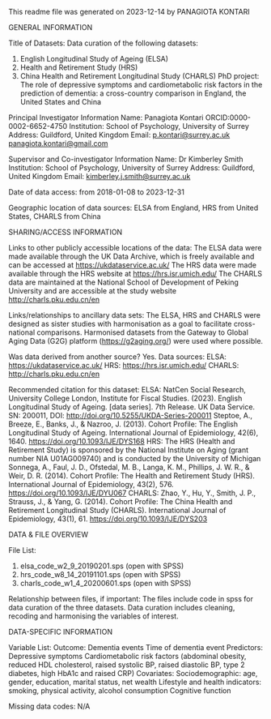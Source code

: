 ﻿This readme file was generated on 2023-12-14 by PANAGIOTA KONTARI


GENERAL INFORMATION

Title of Datasets: 
Data curation of the following datasets:
1. English Longitudinal Study of Ageing (ELSA)
2. Health and Retirement Study (HRS) 
3. China Health and Retirement Longitudinal Study (CHARLS) 
PhD project: 
The role of depressive symptoms and cardiometabolic risk factors in the prediction of dementia: a cross-country comparison in England, the United States and China

Principal Investigator Information
Name: Panagiota Kontari
ORCID:0000-0002-6652-4750
Institution: School of Psychology, University of Surrey
Address: Guildford, United Kingdom
Email: p.kontari@surrey.ac.uk
       panagiota.kontari@gmail.com

Supervisor and Co-investigator Information
Name: Dr Kimberley Smith
Institution: School of Psychology, University of Surrey
Address: Guildford, United Kingdom
Email: kimberley.j.smith@surrey.ac.uk


Date of data access: from 2018-01-08 to 2023-12-31

Geographic location of data sources: ELSA from England, HRS from United States, CHARLS from China



SHARING/ACCESS INFORMATION

Links to other publicly accessible locations of the data: 
The ELSA data were made available through the UK Data Archive, which is freely available and can be accessed at https://ukdataservice.ac.uk/
The HRS data were made available through the HRS website at https://hrs.isr.umich.edu/
The CHARLS data are maintained at the National School of Development of Peking University and are accessible at the study website http://charls.pku.edu.cn/en

Links/relationships to ancillary data sets: 
The ELSA, HRS and CHARLS were designed as sister studies with harmonisation as a goal to facilitate cross-national comparisons. 
Harmonised datasets from the Gateway to Global Aging Data (G2G) platform (https://g2aging.org/) were used where possible. 

Was data derived from another source?
Yes. Data sources: 
ELSA: https://ukdataservice.ac.uk/
HRS: https://hrs.isr.umich.edu/
CHARLS: http://charls.pku.edu.cn/en

Recommended citation for this dataset: 
ELSA: NatCen Social Research, University College London, Institute for Fiscal Studies. (2023). English Longitudinal Study of Ageing. [data series]. 7th Release. UK Data Service. SN: 200011, DOI: http://doi.org/10.5255/UKDA-Series-200011
      Steptoe, A., Breeze, E., Banks, J., & Nazroo, J. (2013). Cohort Profile: The English Longitudinal Study of Ageing. International Journal of Epidemiology, 42(6), 1640. https://doi.org/10.1093/IJE/DYS168
HRS: The HRS (Health and Retirement Study) is sponsored by the National Institute on Aging (grant number NIA U01AG009740) and is conducted by the University of Michigan
     Sonnega, A., Faul, J. D., Ofstedal, M. B., Langa, K. M., Phillips, J. W. R., & Weir, D. R. (2014). Cohort Profile: The Health and Retirement Study (HRS). International Journal of Epidemiology, 43(2), 576. https://doi.org/10.1093/IJE/DYU067
CHARLS: Zhao, Y., Hu, Y., Smith, J. P., Strauss, J., & Yang, G. (2014). Cohort Profile: The China Health and Retirement Longitudinal Study (CHARLS). International Journal of Epidemiology, 43(1), 61. https://doi.org/10.1093/IJE/DYS203


DATA & FILE OVERVIEW

File List: 
1. elsa_code_w2_9_20190201.sps (open with SPSS)
2. hrs_code_w8_14_20191101.sps (open with SPSS)
3. charls_code_w1_4_20200601.sps (open with SPSS)

Relationship between files, if important: 
The files include code in spss for data curation of the three datasets. Data curation includes cleaning, recoding and harmonising the variables of interest. 


DATA-SPECIFIC INFORMATION 

Variable List: 
Outcome:
 Dementia events
 Time of dementia event
Predictors:
 Depressive symptoms 
 Cardiometabolic risk factors (abdominal obesity, reduced HDL cholesterol, raised systolic BP, raised diastolic BP, type 2 diabetes, high HbA1c and raised CRP)
Covariates:
 Sociodemographic: age, gender, education, marital status, net wealth
 Lifestyle and health indicators: smoking, physical activity, alcohol consumption
 Cognitive function

Missing data codes: N/A

